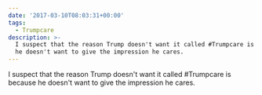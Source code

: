 ```yaml
---
date: '2017-03-10T08:03:31+00:00'
tags:
  - Trumpcare
description: >-
  I suspect that the reason Trump doesn't want it called #Trumpcare is because
  he doesn't want to give the impression he cares.
---
```

I suspect that the reason Trump doesn't want it called #Trumpcare is because he doesn't want to give the impression he cares.
